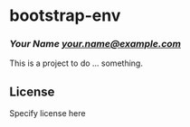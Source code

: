 # bootstrap-env
### _Your Name <your.name@example.com>_

This is a project to do ... something.

## License

Specify license here

